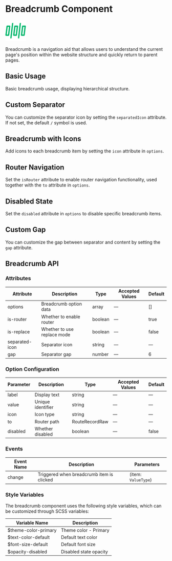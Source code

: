 <script setup lang="ts">
import breadcrumbBasic from '../examples/breadcrumb/basic.vue'
import breadcrumbSeparator from '../examples/breadcrumb/separator.vue'
import breadcrumbIcon from '../examples/breadcrumb/icon.vue'
import breadcrumbRouter from '../examples/breadcrumb/router.vue'
import breadcrumbDisabled from '../examples/breadcrumb/disabled.vue'
import breadcrumbGap from '../examples/breadcrumb/gap.vue'
</script>

# Breadcrumb Component

![Breadcrumb Component](/components/breadcrumb.png)

Breadcrumb is a navigation aid that allows users to understand the current page's position within the website structure and quickly return to parent pages.

## Basic Usage

Basic breadcrumb usage, displaying hierarchical structure.

<demo :component="breadcrumbBasic" name="breadcrumb" examples="basic" />

## Custom Separator

You can customize the separator icon by setting the `separatedIcon` attribute. If not set, the default `/` symbol is used.

<demo :component="breadcrumbSeparator" name="breadcrumb" examples="separator" />

## Breadcrumb with Icons

Add icons to each breadcrumb item by setting the `icon` attribute in `options`.

<demo :component="breadcrumbIcon" name="breadcrumb" examples="icon" />

## Router Navigation

Set the `isRouter` attribute to enable router navigation functionality, used together with the `to` attribute in `options`.

<demo :component="breadcrumbRouter" name="breadcrumb" examples="router" />

## Disabled State

Set the `disabled` attribute in `options` to disable specific breadcrumb items.

<demo :component="breadcrumbDisabled" name="breadcrumb" examples="disabled" />

## Custom Gap

You can customize the gap between separator and content by setting the `gap` attribute.

<demo :component="breadcrumbGap" name="breadcrumb" examples="gap" />

## Breadcrumb API

### Attributes

| Attribute      | Description                | Type    | Accepted Values | Default |
| -------------- | -------------------------- | ------- | --------------- | ------- |
| options        | Breadcrumb option data     | array   | —               | []      |
| is-router      | Whether to enable router   | boolean | —               | true    |
| is-replace     | Whether to use replace mode| boolean | —               | false   |
| separated-icon | Separator icon             | string  | —               | —       |
| gap            | Separator gap              | number  | —               | 6       |

### Option Configuration

| Parameter | Description  | Type           | Accepted Values | Default |
| --------- | ------------ | -------------- | --------------- | ------- |
| label     | Display text | string         | —               | —       |
| value     | Unique identifier | string    | —               | —       |
| icon      | Icon type    | string         | —               | —       |
| to        | Router path  | RouteRecordRaw | —               | —       |
| disabled  | Whether disabled | boolean    | —               | false   |

### Events

| Event Name | Description                    | Parameters          |
| ---------- | ------------------------------ | ------------------- |
| change     | Triggered when breadcrumb item is clicked | (item: `ValueType`) |

### Style Variables

The breadcrumb component uses the following style variables, which can be customized through SCSS variables:

| Variable Name        | Description            |
| -------------------- | ---------------------- |
| $theme-color-primary | Theme color - Primary  |
| $text-color-default  | Default text color     |
| $font-size-default   | Default font size      |
| $opacity-disabled    | Disabled state opacity |

